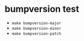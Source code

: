 # bumpversion test

- `make bumpversion-major`
- `make bumpversion-minor`
- `make bumpversion-patch`
